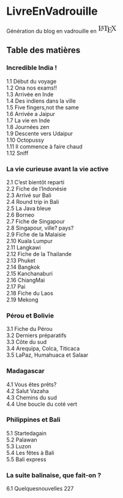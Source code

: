 # LivreEnVadrouille
Génération du blog en vadrouille en ![Latex](latex.png)  

## Table des matières

### Incredible India !

1.1 Début du voyage  
1.2 Ona nos exams!!  
1.3 Arrivée en Inde  
1.4 Des indiens dans la ville  
1.5 Five fingers,not the same  
1.6 Arrivée a Jaipur  
1.7 La vie en Inde  
1.8 Journées zen  
1.9 Descente vers Udaipur  
1.10 Octopussy  
1.11 Il commence à faire chaud  
1.12 Sniff  

### La vie curieuse avant la vie active  
2.1 C’est bientôt reparti  
2.2 Fiche de l’Indonésie  
2.3 Arrivé sur Bali  
2.4 Round trip in Bali  
2.5 La Java bleue  
2.6 Borneo  
2.7 Fiche de Singapour  
2.8 Singapour, ville? pays?  
2.9 Fiche de la Malaisie  
2.10 Kuala Lumpur  
2.11 Langkawi  
2.12 Fiche de la Thailande  
2.13 Phuket  
2.14 Bangkok  
2.15 Kanchanaburi  
2.16 ChiangMai  
2.17 Pai                          
2.18 Fiche du Laos  
2.19 Mekong  

### Pérou et Bolivie  
3.1 Fiche du Pérou  
3.2 Derniers préparatifs  
3.3 Côte du sud  
3.4 Arequipa, Colca, Titicaca  
3.5 LaPaz, Humahuaca et Salaar  

### Madagascar  
4.1 Vous êtes prêts?  
4.2 Salut Vazaha  
4.3 Chemins du sud  
4.4 Une boucle du coté vert  

### Philippines et Bali  
5.1 Startedagain  
5.2 Palawan  
5.3 Luzon  
5.4 Les fêtes à Bali  
5.5 Bali express  

### La suite balinaise, que fait-on ?  
6.1 Quelquesnouvelles  227
